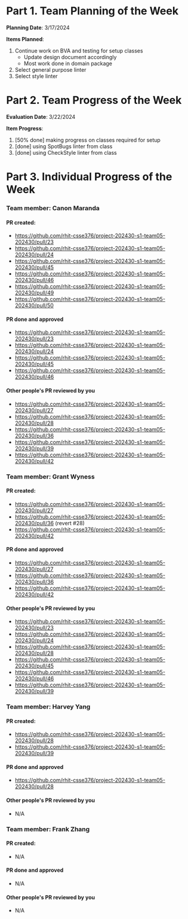 # Part 1. Team Planning of the Week
**Planning Date**: 3/17/2024

**Items Planned**:
1. Continue work on BVA and testing for setup classes
    - Update design document accordingly
    - Most work done in domain package
2. Select general purpose linter
3. Select style linter

# Part 2. Team Progress of the Week
**Evaluation Date**: 3/22/2024

**Item Progress**:
1. [50% done] making progress on classes required for setup
2. [done] using SpotBugs linter from class
3. [done] using CheckStyle linter from class

# Part 3. Individual Progress of the Week
### Team member: Canon Maranda
#### PR created:
- https://github.com/rhit-csse376/project-202430-s1-team05-202430/pull/23
- https://github.com/rhit-csse376/project-202430-s1-team05-202430/pull/24
- https://github.com/rhit-csse376/project-202430-s1-team05-202430/pull/45
- https://github.com/rhit-csse376/project-202430-s1-team05-202430/pull/46
- https://github.com/rhit-csse376/project-202430-s1-team05-202430/pull/49
- https://github.com/rhit-csse376/project-202430-s1-team05-202430/pull/50

#### PR done and approved
- https://github.com/rhit-csse376/project-202430-s1-team05-202430/pull/23
- https://github.com/rhit-csse376/project-202430-s1-team05-202430/pull/24
- https://github.com/rhit-csse376/project-202430-s1-team05-202430/pull/45
- https://github.com/rhit-csse376/project-202430-s1-team05-202430/pull/46

#### Other people's PR reviewed by you
- https://github.com/rhit-csse376/project-202430-s1-team05-202430/pull/27
- https://github.com/rhit-csse376/project-202430-s1-team05-202430/pull/28
- https://github.com/rhit-csse376/project-202430-s1-team05-202430/pull/36
- https://github.com/rhit-csse376/project-202430-s1-team05-202430/pull/39
- https://github.com/rhit-csse376/project-202430-s1-team05-202430/pull/42

### Team member: Grant Wyness
#### PR created:
- https://github.com/rhit-csse376/project-202430-s1-team05-202430/pull/27
- https://github.com/rhit-csse376/project-202430-s1-team05-202430/pull/36 (revert #28)
- https://github.com/rhit-csse376/project-202430-s1-team05-202430/pull/42

#### PR done and approved
- https://github.com/rhit-csse376/project-202430-s1-team05-202430/pull/27
- https://github.com/rhit-csse376/project-202430-s1-team05-202430/pull/36
- https://github.com/rhit-csse376/project-202430-s1-team05-202430/pull/42

#### Other people's PR reviewed by you
- https://github.com/rhit-csse376/project-202430-s1-team05-202430/pull/23
- https://github.com/rhit-csse376/project-202430-s1-team05-202430/pull/24
- https://github.com/rhit-csse376/project-202430-s1-team05-202430/pull/28
- https://github.com/rhit-csse376/project-202430-s1-team05-202430/pull/45
- https://github.com/rhit-csse376/project-202430-s1-team05-202430/pull/46
- https://github.com/rhit-csse376/project-202430-s1-team05-202430/pull/39

### Team member: Harvey Yang
#### PR created:
- https://github.com/rhit-csse376/project-202430-s1-team05-202430/pull/28
- https://github.com/rhit-csse376/project-202430-s1-team05-202430/pull/39

#### PR done and approved
- https://github.com/rhit-csse376/project-202430-s1-team05-202430/pull/28

#### Other people's PR reviewed by you
- N/A


### Team member: Frank Zhang
#### PR created:
- N/A

#### PR done and approved
- N/A

#### Other people's PR reviewed by you
- N/A
